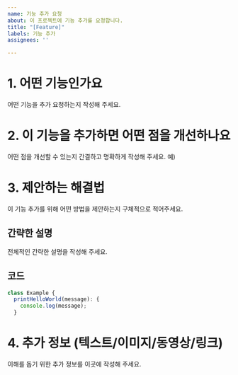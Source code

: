 ```yaml
---
name: 기능 추가 요청
about: 이 프로젝트에 기능 추가를 요청합니다.
title: "[Feature]"
labels: 기능 추가
assignees: ''

---
```


# 1. 어떤 기능인가요
어떤 기능을 추가 요청하는지 작성해 주세요.

# 2. 이 기능을 추가하면 어떤 점을 개선하나요
어떤 점을 개선할 수 있는지 간결하고 명확하게 작성해 주세요.
예) 

# 3. 제안하는 해결법
이 기능 추가를 위해 어떤 방법을 제안하는지 구체적으로 적어주세요.
## 간략한 설명
전체적인 간략한 설명을 작성해 주세요.
## 코드
```javascript
class Example {
  printHelloWorld(message): {
    console.log(message);
  }
```

# 4. 추가 정보 (텍스트/이미지/동영상/링크)
이해를 돕기 위한 추가 정보를 이곳에 작성해 주세요.
